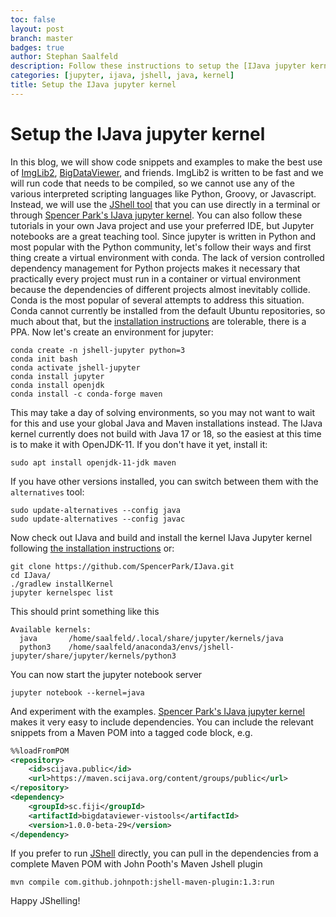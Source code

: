 ```yaml
---
toc: false
layout: post
branch: master
badges: true
author: Stephan Saalfeld
description: Follow these instructions to setup the [IJava jupyter kernel](https://github.com/SpencerPark/IJava) by [Spencer Park](https://github.com/SpencerPark)
categories: [jupyter, ijava, jshell, java, kernel]
title: Setup the IJava jupyter kernel
---
```

# Setup the IJava jupyter kernel

In this blog, we will show code snippets and examples to make the best use of [ImgLib2](https://github.com/imglib/imglib2), [BigDataViewer](https://github.com/bigdataviewer/bigdataviewer-core), and friends.  ImgLib2 is written to be fast and we will run code that needs to be compiled, so we cannot use any of the various interpreted scripting languages like Python, Groovy, or Javascript.  Instead, we will use the [JShell tool](https://docs.oracle.com/javase/9/jshell/introduction-jshell.htm#JSHEL-GUID-630F27C8-1195-4989-9F6B-2C51D46F52C8) that you can use directly in a terminal or through [Spencer Park's IJava jupyter kernel](https://github.com/SpencerPark/IJava).  You can also follow these tutorials in your own Java project and use your preferred IDE, but Jupyter notebooks are a great teaching tool.  Since jupyter is written in Python and most popular with the Python community, let's follow their ways and first thing create a virtual environment with conda.  The lack of version controlled dependency management for Python projects makes it necessary that practically every project must run in a container or virtual environment because the dependencies of different projects almost inevitably collide.  Conda is the most popular of several attempts to address this situation.  Conda cannot currently be installed from the default Ubuntu repositories, so much about that, but the [installation instructions](https://docs.conda.io/projects/conda/en/latest/user-guide/install/rpm-debian.html) are tolerable, there is a PPA.  Now let's create an environment for jupyter:

```
conda create -n jshell-jupyter python=3
conda init bash
conda activate jshell-jupyter
conda install jupyter
conda install openjdk
conda install -c conda-forge maven
```

This may take a day of solving environments, so you may not want to wait for this and use your global Java and Maven installations instead.  The IJava kernel currently does not build with Java 17 or 18, so the easiest at this time is to make it with OpenJDK-11.  If you don't have it yet, install it:

```
sudo apt install openjdk-11-jdk maven
```

If you have other versions installed, you can switch between them with the `alternatives` tool:

```
sudo update-alternatives --config java
sudo update-alternatives --config javac
```

Now check out IJava and build and install the kernel IJava Jupyter kernel following [the installation instructions](https://github.com/SpencerPark/IJava#install-from-source) or:

```
git clone https://github.com/SpencerPark/IJava.git
cd IJava/
./gradlew installKernel
jupyter kernelspec list
```

This should print something like this

```
Available kernels:
  java       /home/saalfeld/.local/share/jupyter/kernels/java
  python3    /home/saalfeld/anaconda3/envs/jshell-jupyter/share/jupyter/kernels/python3
```

You can now start the jupyter notebook server

```
jupyter notebook --kernel=java
```

And experiment with the examples.  [Spencer Park's IJava jupyter kernel](https://github.com/SpencerPark/IJava) makes it very easy to include dependencies.  You can include the relevant snippets from a Maven POM into a tagged code block, e.g.

```xml
%%loadFromPOM
<repository>
    <id>scijava.public</id>
    <url>https://maven.scijava.org/content/groups/public</url>
</repository>
<dependency>
    <groupId>sc.fiji</groupId>
    <artifactId>bigdataviewer-vistools</artifactId>
    <version>1.0.0-beta-29</version>
</dependency>
```

If you prefer to run [JShell](https://docs.oracle.com/javase/9/jshell/introduction-jshell.htm#JSHEL-GUID-630F27C8-1195-4989-9F6B-2C51D46F52C8) directly, you can pull in the dependencies from a complete Maven POM with John Pooth's Maven Jshell plugin

```
mvn compile com.github.johnpoth:jshell-maven-plugin:1.3:run
```

Happy JShelling!

